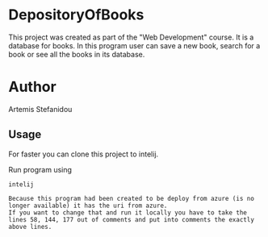 # DepositoryOfBooks

This project was created as part of the "Web Development" course. It is a database for books.
In this program user can save a new book, search for a book or see all the books in its database.


# Author

Artemis Stefanidou


## Usage

For faster you can clone this project to intelij.

Run program using 

```
intelij
```

```
Because this program had been created to be deploy from azure (is no longer available) it has the uri from azure.
If you want to change that and run it locally you have to take the lines 58, 144, 177 out of comments and put into comments the exactly above lines.
```
